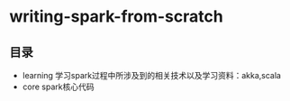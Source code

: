 # writing-spark-from-scratch

## 目录

* learning 学习spark过程中所涉及到的相关技术以及学习资料：akka,scala
* core spark核心代码